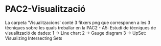 # PAC2-Visualització

La carpeta 'Visualitzacions' conté 3 fitxers png que corresponen a les 3 tècniques sobre les quals treballar en la PAC2 - A5: Estudi de tècniques de visualització de dades:
 1 -> Line chart
 2 -> Gauge diagram
 3 -> UpSet: Visualizing Intersecting Sets
